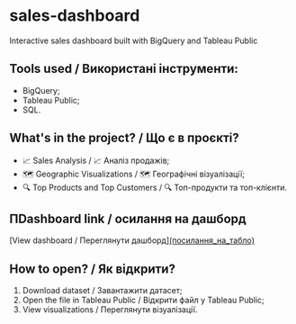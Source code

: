 # sales-dashboard
Interactive sales dashboard built with BigQuery and Tableau Public

## Tools used / Використані інструменти:
- BigQuery;
- Tableau Public;
- SQL.

## What's in the project? / Що є в проєкті?
- 📈 Sales Analysis /  📈 Аналіз продажів;
- 🗺️ Geographic Visualizations / 🗺️ Географічні візуалізації;
- 🔍 Top Products and Top Customers / 🔍 Топ-продукти та топ-клієнти.

## ПDashboard link / осилання на дашборд
[View dashboard / Переглянути дашборд][(посилання_на_табло)](https://public.tableau.com/views/SalesAnalysisDashboard_17452793623070/SalesAnalysisDashboard?:language=en-US&:sid=&:redirect=auth&:display_count=n&:origin=viz_share_link)

## How to open? / Як відкрити?
1. Download dataset /  Завантажити датасет;
2. Open the file in Tableau Public / Відкрити файл у Tableau Public;
3. View visualizations / Переглянути візуалізації.
